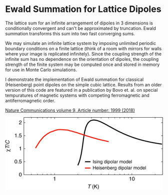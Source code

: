 # Ewald Summation for Lattice Dipoles

The lattice sum for an infinite arrangement of dipoles in 3 dimensions is conditionally convergent and can't be approximated by truncation. Ewald summation transforms this sum into two fast converging sums.

We may simulate an infinite lattice system by imposing unlimited periodic boundary conditions on a finite lattice (think of a room with mirrors for walls where your image is replicated infinitely). Since the coupling strength of the infinite sum has no dependence on the orientation of dipoles, the coupling strength of the finite system may be computed once and stored in memory for use in Monte Carlo simulations.

I demonstrate the implementation of Ewald summation for classical (Heisenberg) point dipoles on the simple cubic lattice. Results from an older version of this code are featured in a publication by Bovo et. al. on special tempuratures of magnetic systems with competing ferromagnetic and antiferromagnetic order.

[Nature Communications volume 9, Article number: 1999 (2018)](https://doi.org/10.1038/s41467-018-04297-3)

![alt text](Plots/SpecialTemperatures.png)
